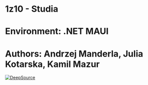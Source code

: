 # 1z10 - Studia

# Environment: .NET MAUI

# Authors: Andrzej Manderla, Julia Kotarska, Kamil Mazur

[![DeepSource](https://app.deepsource.com/gh/BialySztorm/1z10-POLSL.svg/?label=active+issues&show_trend=true&token=ZyID-0YdxSJsWMX-4MiPeUhr)](https://app.deepsource.com/gh/BialySztorm/1z10-POLSL/)

